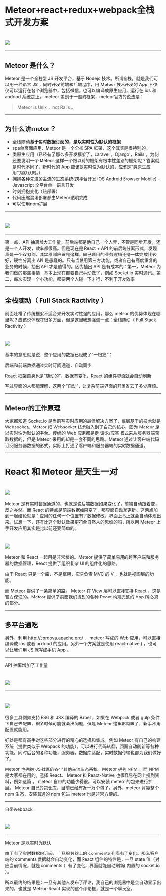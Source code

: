 <!-- $theme: gaia -->

Meteor+react+redux+webpack全栈式开发方案
===
# ![](./images/8.png)

---
## Meteor 是什么？

Meteor 是一个全栈型 JS 开发平台，基于 Nodejs 技术。所谓全栈，就是我们可以用一种语言 JS ，同时开发前端和后端程序，用 Meteor 技术开发的 App 不仅仅可以运行在各个浏览器中，包括微信，也可以编译成原生应用，运行在 ios 和 andriod 系统之上。
meteor 差别于一般的框架，meteor官方的说法是：

> Meteor is Unix ，not Rails 。

---
## 为什么讲metor？
- 全栈随动**基于实时数据订阅的，是以实时性为默认的框架**
- spa单页面应用，Meteor 是一个全栈 SPA 框架，这个其实是很特别的。
- 类原生应用（已经有了那么多开发框架了，Laravel ，Django ，Rails ，为何还要发明一个 Meteor 这样一个跟以前的框架有根本性差别的框架呢？答案就是时代不同了，新时代的 App 应该是实时性为默认的，应该是“类原生应用”为默认的。）
- 拥抱各种先进的主流的生态系统(跨平台开发 iOS Android Browser Mobile)
-Javascript 全平台单一语言开发
- 时刻拥抱变化（热部署）
- 代码压缩混淆部署都由Meteor透明完成
- 可以使用npm扩展

---

# ![](./images/2.png)

---

第一点，API 抽离增大工作量。前后端都是他自己一个人弄，不管是同步开发，还是一个人开发，效率都很高。但是现在是 React + API 的前后端分离形式，发现真是一个双刃剑。其实原则应该是这样，自己项目的业务逻辑还是一体完成比较好，硬性分离出 API 是愚蠢的。只有当使用第三方功能，或者自己有高度重复的业务的时候，抽出 API 才是值得的。因为抽出 API 是有成本的：第一，Meteor 为我们做的那些事情，基本上现在都要自己手动做了，例如 Socket.io 实时通讯。第二，每次实现一个小功能，都要两个人碰一下才行，不利于开发效率

---

## 全栈随动（ Full Stack Ractivity ）

前面吐槽了传统框架不适合来开发实时性强的应用，那么 meteor 的优势体现在哪里呢？应该说体现在很多方面，但是这里我想强调一点：全栈随动（ Full Stack Ractivity ）

# ![](./images/182-meteor-stack.png)
基本的意思就是说，整个应用的数据已经成了”一根筋“：

后端和前端数据通过实时订阅通道，自动同步

React 框架自身也是“随动的”，数据有变化，React 的组件界面就会自动刷新

写过界面的人都能理解，这两个“自动”，让复杂前端界面的开发省去了多少麻烦。

---
## Meteor的工作原理
大家都知道 Socket.io 是当前写实时应用的最佳解决方案了，底层基于的技术就是 Websocket。Meteor 把 Websocket 技术融入到了自己的核心，因为 Meteor 是以实时性为默认的平台。传统的 Web 应用都是走 请求/应答 模式来从服务器端获取数据的，但是 Meteor 采用的却是一套不同的思路。Meteor 通过让客户端代码订阅服务器数据的形式，实际上打通了客户端和服务器端的实时数据通道。

---

# React 和 Meteor 是天生一对
# ![](./images/5.png)

Meteor 是有实时数据通道的，也就是说后端数据如果变化了，前端自动跟着变，反之亦然。而 React 的特点是前端数据如果变了，那界面自动就更新。这两点加到一起结论就是：应用的任何一个位置有了数据修改，界面上马上就会自动体现出来。试想一下，还有比这个默认效果更符合自然人的思维的吗，所以用 Meteor 上手开发应用其实是比以前还要简单的。
# ![](./images/182-meteor-react.png)

Meteor 和 React 一起用是非常棒的。Meteor 提供了简单易用的跨客户端和服务器的数据管理，React 提供了组织复杂 UI 的组件化的思路。

由于 React 只是一个库，不是框架，它只负责 MVC 的 V ，也就是视图层的功能。

而 Meteor 提供了一条简单的路。 Meteor 在 View 层可以直接支持 React ，这是官方保证的。Meteor 提供了前面我们提到的各种 React 构建完整的 App 所必须的部分。

---
## 多平台通吃

另外，利用 http://cordova.apache.org/ ， meteor 写成的 Web 应用，可以直接编译成 ios 或者 andriod 的应用。另外一个方案就是使用 react-native ) ，也可以让我们用 JS 就写成手机 App 。

---
API 抽离增加了工作量
# ![](./images/6.png)
---

# ![](./images/3.png)

很多工具例如支持 ES6 和 JSX 编译的 Babel ，如果在 Webpack 或者 gulp 条件下自己去配置，很多时候可能就会出问题，但是 Meteor 这里都内置了，新手不用配置就能用。

好处是都有高手对这些部分进行的精心的选择和集成。例如 Meteor 有自己的构建系统（提供类似于 Webpack 的功能），可以进行代码转翻，页面自动刷新等各种功能。同时后台的各种功能，服务器，数据库适配，实时数据传输也都为我们做好了。



Meteor 也拥抱 JS 社区的各个其他主流生态系统。Meteor 拥抱 NPM ，而 NPM 是大家都在用的。选择 React。 Meteor 和 React-Native 也很容易在网上搜到资料，例如这篇 。
meteor 自带的功能少得很。可以安装 meteor 的包来进行扩展。 Meteor 自己的包仓库，目前已经有近一万个包了。另外，meteor 背靠整个 npm 生态，安装普通的 npm 包进 meteor 也是非常方便的。


---
自带webpack
# ![](./images/7.png)

----

Meteor 是以实时为默认

由于有了实时数据的订阅，一旦服务器上的 comments 列表有了变化。那么客户端的 comments 数据就会自动变化，而 React 组件的特性是，一旦 state 值（对应当前情况，就是 comments ）有了变化，界面就能自动刷新( 内置的 socket.io ）。

所以最终的结果是：一旦有其他人发布了评论，我自己的浏览器中是会自动显示出来的，也就是 Meteor-React 实现的这个评论框，就是一个聊天室。
